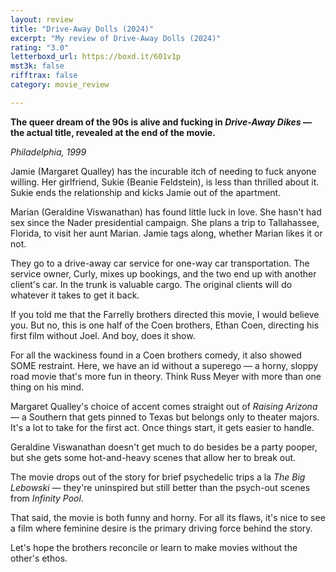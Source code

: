 ```yaml
---
layout: review
title: "Drive-Away Dolls (2024)"
excerpt: "My review of Drive-Away Dolls (2024)"
rating: "3.0"
letterboxd_url: https://boxd.it/601v1p
mst3k: false
rifftrax: false
category: movie_review

---
```


<b>The queer dream of the 90s is alive and fucking in <i>Drive-Away Dikes</i> — the actual title, revealed at the end of the movie.</b>

<i>Philadelphia, 1999</i>

Jamie (Margaret Qualley) has the incurable itch of needing to fuck anyone willing. Her girlfriend, Sukie (Beanie Feldstein), is less than thrilled about it. Sukie ends the relationship and kicks Jamie out of the apartment.

Marian (Geraldine Viswanathan) has found little luck in love. She hasn't had sex since the Nader presidential campaign. She plans a trip to Tallahassee, Florida, to visit her aunt Marian. Jamie tags along, whether Marian likes it or not.

They go to a drive-away car service for one-way car transportation. The service owner, Curly, mixes up bookings, and the two end up with another client's car. In the trunk is valuable cargo. The original clients will do whatever it takes to get it back.

If you told me that the Farrelly brothers directed this movie, I would believe you. But no, this is one half of the Coen brothers, Ethan Coen, directing his first film without Joel. And boy, does it show.

For all the wackiness found in a Coen brothers comedy, it also showed SOME restraint. Here, we have an id without a superego — a horny, sloppy road movie that's more fun in theory. Think Russ Meyer with more than one thing on his mind.

Margaret Qualley's choice of accent comes straight out of <i>Raising Arizona </i>— a Southern that gets pinned to Texas but belongs only to theater majors. It's a lot to take for the first act. Once things start, it gets easier to handle.

Geraldine Viswanathan doesn't get much to do besides be a party pooper, but she gets some hot-and-heavy scenes that allow her to break out.

The movie drops out of the story for brief psychedelic trips a la <i>The Big Lebowski</i> — they're uninspired but still better than the psych-out scenes from <i>Infinity Pool</i>.

That said, the movie is both funny and horny. For all its flaws, it's nice to see a film where feminine desire is the primary driving force behind the story.

Let's hope the brothers reconcile or learn to make movies without the other's ethos.